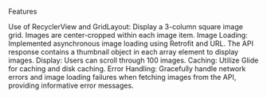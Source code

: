 Features

Use of RecyclerView and GridLayout: Display a 3-column square image grid. Images are center-cropped within each image item.
Image Loading:
Implemented asynchronous image loading using Retrofit and URL.
The API response contains a thumbnail object in each array element to display images.
Display: Users can scroll through 100 images.
Caching: Utilize Glide for caching and disk caching.
Error Handling: Gracefully handle network errors and image loading failures when fetching images from the API, providing informative error messages.

